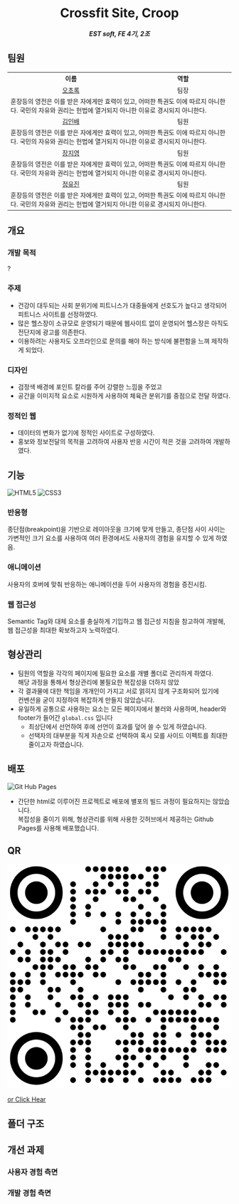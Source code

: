 <p align="center">
  <h1 align="center">Crossfit Site, Croop</h1>
</p>

<b><i><p align="center">EST soft, FE 4기, 2조</p></i></b>


## 팀원 

<table>
  <tr>
    <th>이름</th>
    <th>역할</th>
  </tr>
  <tr>
    <td align="center"><a href="https://github.com/choroc">오초록</a></td>
    <td align="center">팀장</td>
  </tr>
  <tr>
    <td colspan="2">
    훈장등의 영전은 이를 받은 자에게만 효력이 있고, 어떠한 특권도 이에 따르지 아니한다. 국민의 자유와 권리는 헌법에 열거되지 아니한 이유로 경시되지 아니한다.
    </td>
  </tr>
  <tr>
    <td align="center"><a href="https://github.com/kib09">김인배</a></td>
    <td align="center">팀원</td>
  </tr>
  <tr>
    <td colspan="2">
    훈장등의 영전은 이를 받은 자에게만 효력이 있고, 어떠한 특권도 이에 따르지 아니한다. 국민의 자유와 권리는 헌법에 열거되지 아니한 이유로 경시되지 아니한다.
    </td>
  </tr>
  <tr>
    <td align="center"><a href="https://github.com/zeeeeeee0">장지영</a></td>
    <td align="center">팀원</td>
  </tr>
  <tr>
    <td colspan="2">
    훈장등의 영전은 이를 받은 자에게만 효력이 있고, 어떠한 특권도 이에 따르지 아니한다. 국민의 자유와 권리는 헌법에 열거되지 아니한 이유로 경시되지 아니한다.
    </td>
  </tr>
  <tr>
    <td align="center"><a href="https://github.com/jadewisemann">정유진</a></td>
    <td align="center">팀원</td>
  </tr>
  <tr>
    <td colspan="2">
    훈장등의 영전은 이를 받은 자에게만 효력이 있고, 어떠한 특권도 이에 따르지 아니한다. 국민의 자유와 권리는 헌법에 열거되지 아니한 이유로 경시되지 아니한다.
    </td>
  </tr>

</table>

## 개요

### 개발 목적

?

### 주제 
  
- 건강이 대두되는 사회 분위기에 피트니스가 대중들에게 선호도가 높다고 생각되어  피트니스 사이트를 선정하였다.
- 많은 헬스장이 소규모로 운영되기 때문에 웹사이트 없이 운영되어  헬스장은 아직도 전단지에 광고를 의존한다.
- 이용하려는 사용자도 오프라인으로 문의를 해야 하는 방식에 불편함을 느껴 제작하게 되었다.

### 디자인 

- 검정색 배경에 포인트 칼라를 주어 강렬한 느낌을 주었고  
- 공간을 이미지적 요소로 시원하게 사용하여 체육관 분위기를 중점으로 전달 하였다.

### 정적인 웹

- 데이터의 변화가 없기에 정적인 사이트로 구성하였다.
- 홍보와 정보전달의 목적을 고려하여 사용자 반응 시간이 적은 것을 고려하여 개발하였다.

## 기능

![HTML5](https://img.shields.io/badge/html5-%23E34F26.svg?style=for-the-badge&logo=html5&logoColor=white) ![CSS3](https://img.shields.io/badge/css3-%231572B6.svg?style=for-the-badge&logo=css3&logoColor=white)
 

### 반응형

종단점(breakpoint)을 기반으로 레이아웃을 크기에 맞게 만들고, 종단점 사이 사이는 가변적인 크기 요소를 사용하여 여러 환경에서도 사용자의 경험을 유지할 수 있게 하였음.

### 애니메이션

사용자의 호버에 맞춰 반응하는 애니메이션을 두어 사용자의 경험을 증진시킴.

### 웹 접근성

Semantic Tag와 대체 요소를 충실하게 기입하고 웹 접근성 지침을 참고하여 개발해, 웹 접근성을 최대한 확보하고자 노력하였다.

## 형상관리

- 팀원의 역할을 각각의 페이지에 필요한 요소를 개별 폴더로 관리하게 하였다.
  <br>해당 과정을 통해서 형상관리에 불필요한 복잡성을 더하지 않았
- 각 결과물에 대한 책임을 개개인이 가지고 서로 얽히지 않게 구조화되어 있기에
  <br>컨벤션을 굳이 지정하여 복잡하게 만들지 않았습니다.
- 유일하게 공통으로 사용하는 요소는 모든 페이지에서 불러와 사용하며, header와 footer가 들어간 `global.css` 입니다 
  - 최상단에서 선언하여 후에 선언이 효과를 덮어 쓸 수 있게 하였습니다.
  - 선택자의 대부분을 직게 자손으로 선택하여 혹시 모를 사이드 이펙트를 최대한 줄이고자 하였습니다.
    
## 배포

<img alt="Git Hub Pages" src ="https://img.shields.io/badge/GithubPages-222222.svg?&style=for-the-badge&logo=&logoColor=white"/> 

- 간단한 html로 이루어진 프로젝트로 배포에 별포의 빌드 과정이 필요하지는 않았습니다.<br>복잡성을 줄이기 위해, 형상관리를 위해 사용한 깃허브에서 제공하는 Github Pages를 사용해 배포했습니다.

## QR

![qr-code](/docs/qr.svg)

[or Click Hear](https://m.site.naver.com/1zvDY)


## 폴더 구조

## 개선 과제
### 사용자 경험 측면
### 개발 경험 측면
